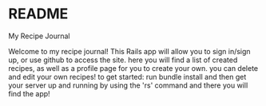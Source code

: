 # README

My Recipe Journal

Welcome to my recipe journal! This Rails app will allow you to sign in/sign up, or use github to access the site. 
here you will find a list of created recipes, as well as a profile page for you to create your own. you can delete and edit your own recipes! 
to get started:
 run bundle install 
 and then get your server up and running by using the 'rs' command and there you will find the app! 
 


